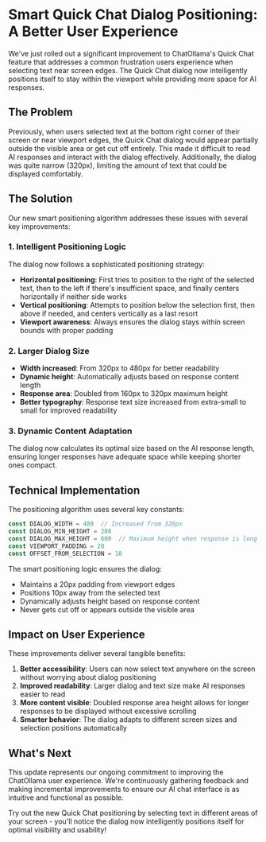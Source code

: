 # Smart Quick Chat Dialog Positioning: A Better User Experience

We've just rolled out a significant improvement to ChatOllama's Quick Chat feature that addresses a common frustration users experience when selecting text near screen edges. The Quick Chat dialog now intelligently positions itself to stay within the viewport while providing more space for AI responses.

## The Problem

Previously, when users selected text at the bottom right corner of their screen or near viewport edges, the Quick Chat dialog would appear partially outside the visible area or get cut off entirely. This made it difficult to read AI responses and interact with the dialog effectively. Additionally, the dialog was quite narrow (320px), limiting the amount of text that could be displayed comfortably.

## The Solution

Our new smart positioning algorithm addresses these issues with several key improvements:

### 1. Intelligent Positioning Logic

The dialog now follows a sophisticated positioning strategy:

- **Horizontal positioning**: First tries to position to the right of the selected text, then to the left if there's insufficient space, and finally centers horizontally if neither side works
- **Vertical positioning**: Attempts to position below the selection first, then above if needed, and centers vertically as a last resort
- **Viewport awareness**: Always ensures the dialog stays within screen bounds with proper padding

### 2. Larger Dialog Size

- **Width increased**: From 320px to 480px for better readability
- **Dynamic height**: Automatically adjusts based on response content length
- **Response area**: Doubled from 160px to 320px maximum height
- **Better typography**: Response text size increased from extra-small to small for improved readability

### 3. Dynamic Content Adaptation

The dialog now calculates its optimal size based on the AI response length, ensuring longer responses have adequate space while keeping shorter ones compact.

## Technical Implementation

The positioning algorithm uses several key constants:

```typescript
const DIALOG_WIDTH = 480  // Increased from 320px
const DIALOG_MIN_HEIGHT = 280
const DIALOG_MAX_HEIGHT = 600  // Maximum height when response is long
const VIEWPORT_PADDING = 20
const OFFSET_FROM_SELECTION = 10
```

The smart positioning logic ensures the dialog:
- Maintains a 20px padding from viewport edges
- Positions 10px away from the selected text
- Dynamically adjusts height based on response content
- Never gets cut off or appears outside the visible area

## Impact on User Experience

These improvements deliver several tangible benefits:

1. **Better accessibility**: Users can now select text anywhere on the screen without worrying about dialog positioning
2. **Improved readability**: Larger dialog and text size make AI responses easier to read
3. **More content visible**: Doubled response area height allows for longer responses to be displayed without excessive scrolling
4. **Smarter behavior**: The dialog adapts to different screen sizes and selection positions automatically

## What's Next

This update represents our ongoing commitment to improving the ChatOllama user experience. We're continuously gathering feedback and making incremental improvements to ensure our AI chat interface is as intuitive and functional as possible.

Try out the new Quick Chat positioning by selecting text in different areas of your screen - you'll notice the dialog now intelligently positions itself for optimal visibility and usability!